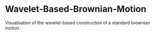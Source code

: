 # Wavelet-Based-Brownian-Motion
Visualisation of the wavelet-based construction of a standard brownian motion.
